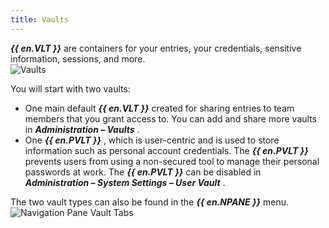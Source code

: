```yaml
---
title: Vaults
---
```

***{{ en.VLT }}*** are containers for your entries, your credentials, sensitive information, sessions, and more.  
![Vaults](https://webdevolutions.azureedge.net/docs/en/rdm/windows/RDMWin2014.png) 

You will start with two vaults:  

* One main default ***{{ en.VLT }}*** created for sharing entries to team members that you grant access to. You can add and share more vaults in ***Administration – Vaults*** . 
* One ***{{ en.PVLT }}*** , which is user-centric and is used to store information such as personal account credentials. The ***{{ en.PVLT }}*** prevents users from using a non-secured tool to manage their personal passwords at work. The ***{{ en.PVLT }}*** can be disabled in ***Administration – System Settings – User Vault*** . 

The two vault types can also be found in the ***{{ en.NPANE }}*** menu.  
![Navigation Pane Vault Tabs](https://webdevolutions.azureedge.net/docs/en/rdm/windows/RDMWin2051.png) 

